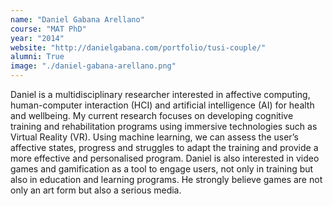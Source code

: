 ```yaml
---
name: "Daniel Gabana Arellano"
course: "MAT PhD"
year: "2014"
website: "http://danielgabana.com/portfolio/tusi-couple/"
alumni: True
image: "./daniel-gabana-arellano.png"
---
```

Daniel is a multidisciplinary researcher interested in affective computing, human-computer interaction (HCI) and artificial intelligence (AI) for health and wellbeing. My current research focuses on developing cognitive training and rehabilitation programs using immersive technologies such as Virtual Reality (VR). Using machine learning, we can assess the user’s affective states, progress and struggles to adapt the training and provide a more effective and personalised program. Daniel is also interested in video games and gamification as a tool to engage users, not only in training but also in education and learning programs. He strongly believe games are not only an art form but also a serious media.